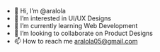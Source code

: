 - 👋 Hi, I’m @aralola
- 👀 I’m interested in UI/UX Designs
- 🌱 I’m currently learning Web Development
- 💞️ I’m looking to collaborate on Product Designs
- 📫 How to reach me aralola05@gmail.com

<!---
aralola/aralola is a ✨ special ✨ repository because its `README.md` (this file) appears on your GitHub profile.
You can click the Preview link to take a look at your changes.
--->

